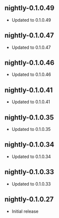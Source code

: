 ## nightly-0.1.0.49

- Updated to 0.1.0.49

## nightly-0.1.0.47

- Updated to 0.1.0.47

## nightly-0.1.0.46

- Updated to 0.1.0.46

## nightly-0.1.0.41

- Updated to 0.1.0.41

## nightly-0.1.0.35

- Updated to 0.1.0.35

## nightly-0.1.0.34

- Updated to 0.1.0.34

## nightly-0.1.0.33

- Updated to 0.1.0.33

## nightly-0.1.0.27

- Initial release
